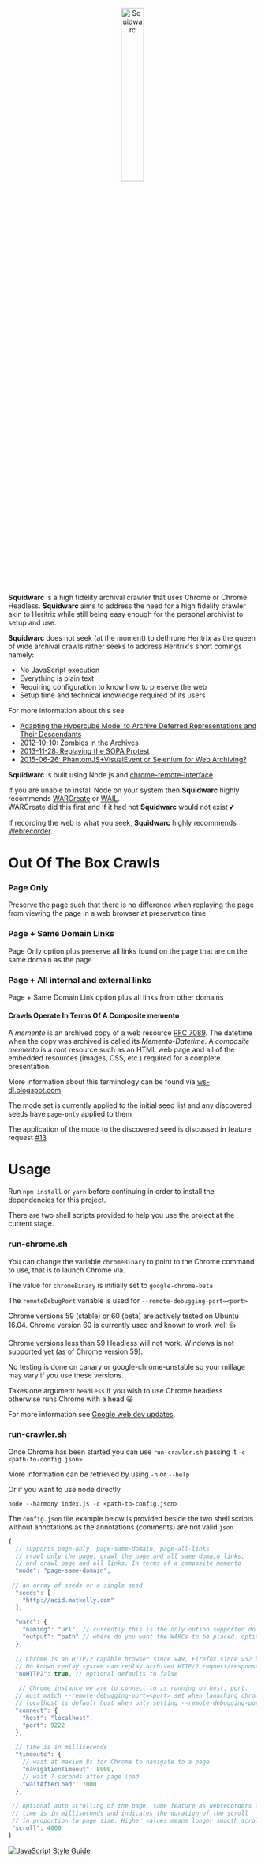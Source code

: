 <p align="center">
<img alt="Squidwarc" src="https://github.com/N0taN3rd/Squidwarc/blob/master/meta/logo.png?raw=true" width="30%">
</p>

**Squidwarc** is a high fidelity archival crawler that uses Chrome or Chrome Headless. **Squidwarc** aims to address the need for a high fidelity crawler akin to Heritrix while still being easy enough for the personal archivist to setup and use.

**Squidwarc** does not seek (at the moment) to dethrone Heritrix as the queen of wide archival crawls rather
seeks to address Heritrix's short comings namely:
- No JavaScript execution
- Everything is plain text
- Requiring configuration to know how to preserve the web
- Setup time and technical knowledge required of its users

For more information about this see
- [Adapting the Hypercube Model to Archive Deferred Representations and Their Descendants](https://arxiv.org/abs/1601.05142)
- [2012-10-10: Zombies in the Archives](http://ws-dl.blogspot.ca/2012/10/2012-10-10-zombies-in-archives.html)
- [2013-11-28: Replaying the SOPA Protest](http://ws-dl.blogspot.ca/2013/11/2013-11-28-replaying-sopa-protest.html)
- [2015-06-26: PhantomJS+VisualEvent or Selenium for Web Archiving?](http://ws-dl.blogspot.ca/2015/06/2015-06-26-phantomjsvisualevent-or.html)

**Squidwarc** is built using Node.js and [chrome-remote-interface](https://github.com/cyrus-and/chrome-remote-interface).

If you are unable to install Node on your system
then **Squidwarc** highly recommends [WARCreate](http://warcreate.com/) or [WAIL](https://github.com/N0taN3rd/wail/releases).   
WARCreate did this first and if it had not **Squidwarc** would not exist :two_hearts:

If recording the web is what you seek, **Squidwarc** highly recommends [Webrecorder](https://webrecorder.io/).


# Out Of The Box Crawls
### Page Only
Preserve the page such that there is no difference when replaying the page from viewing the page in a web browser at preservation time

### Page + Same Domain Links
Page Only option plus preserve all links found on the page that are on the same domain as the page

### Page + All internal and external links
Page + Same Domain Link option plus all links from other domains

#### Crawls Operate In Terms Of A Composite memento
A *memento* is an archived copy of a web resource [RFC 7089](http://www.rfc-editor.org/info/rfc7089).  The datetime when the copy was archived is called its *Memento-Datetime*.  A *composite memento* is a root resource such as an HTML web page and all of the embedded resources (images, CSS, etc.) required for a complete presentation.

More information about this terminology can be found via [ws-dl.blogspot.com](http://ws-dl.blogspot.com/search?q=composite)

The mode set is currently applied to the initial seed list and any discovered seeds have ```page-only``` applied to them

The application of the mode to the discovered seed is discussed in feature request [#13](https://github.com/N0taN3rd/Squidwarc/issues/13) 

# Usage

Run `npm install` or `yarn` before continuing in order to install the dependencies for this project.   

There are two shell scripts provided to help you use the project at the current stage.

### run-chrome.sh   
You can change the variable `chromeBinary` to point to the Chrome command to use,
that is to launch Chrome via.

The value for `chromeBinary` is initially set to `google-chrome-beta`

The `remoteDebugPort` variable is used for `--remote-debugging-port=<port>`

Chrome versions 59 (stable) or 60 (beta) are actively tested on Ubuntu 16.04. Chrome version 60 is currently used and known to work well :+1:  

Chrome versions less than 59 Headless will not work. Windows is not supported yet (as of Chrome version 59).

No testing is done on canary or google-chrome-unstable so your millage may vary
if you use these versions.

Takes one argument `headless` if you wish to use Chrome headless otherwise runs Chrome with a head :grinning:

For more information see [Google web dev updates](https://developers.google.com/web/updates/2017/04/headless-chrome).

### run-crawler.sh
Once Chrome has been started you can use `run-crawler.sh`  passing it `-c <path-to-config.json>`

More information can be retrieved by using `-h` or `--help`

Or if you want to use node directly 

`node --harmony index.js -c <path-to-config.json>`

The `config.json` file example below is provided beside the two shell scripts without annotations as the annotations (comments) are not valid `json`

```js
{
  // supports page-only, page-same-domain, page-all-links
  // crawl only the page, crawl the page and all same domain links,
  // and crawl page and all links. In terms of a composite memento
  "mode": "page-same-domain",
 
 // an array of seeds or a single seed
  "seeds": [
    "http://acid.matkelly.com"
  ],
  
  "warc": {
    "naming": "url", // currently this is the only option supported do not change.....
    "output": "path" // where do you want the WARCs to be placed. optional defaults to cwd
  },
  
  // Chrome is an HTTP/2 capable browser since v49, Firefox since v52 http://caniuse.com/#search=http2
  // No known replay system can replay archived HTTP/2 request/responses  
  "noHTTP2": true, // optional defaults to false
  
   // Chrome instance we are to connect to is running on host, port.  
  // must match --remote-debugging-port=<port> set when launching chrome.
  // localhost is default host when only setting --remote-debugging-port
  "connect": {
    "host": "localhost",
    "port": 9222
  },
  
  // time is in milliseconds
  "timeouts": {
    // wait at maxium 8s for Chrome to navigate to a page
    "navigationTimeout": 8000,
    // wait 7 seconds after page load
    "waitAfterLoad": 7000
  },
  
 // optional auto scrolling of the page. same feature as webrecorders auto-scroll page
 // time is in milliseconds and indicates the duration of the scroll
 // in proportion to page size. Higher values means longer smooth scrolling, shorter values means faster smooth scroll
 "scroll": 4000
}
```
[![JavaScript Style Guide](https://cdn.rawgit.com/feross/standard/master/badge.svg)](https://github.com/feross/standard)
